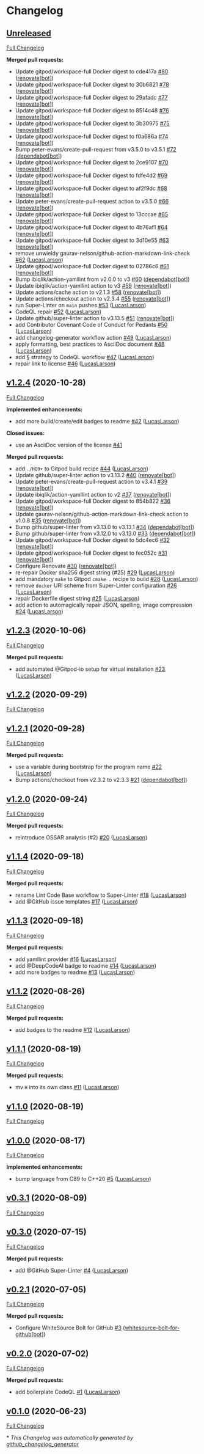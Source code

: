 # Changelog

## [Unreleased](https://github.com/LucasLarson/HQ9/tree/HEAD)

[Full Changelog](https://github.com/LucasLarson/HQ9/compare/v1.2.4...HEAD)

**Merged pull requests:**

- Update gitpod/workspace-full Docker digest to cde417a
  [\#80](https://github.com/LucasLarson/HQ9/pull/80)
  ([renovate[bot]](https://github.com/apps/renovate))
- Update gitpod/workspace-full Docker digest to 30b6821
  [\#78](https://github.com/LucasLarson/HQ9/pull/78)
  ([renovate[bot]](https://github.com/apps/renovate))
- Update gitpod/workspace-full Docker digest to 29afadc
  [\#77](https://github.com/LucasLarson/HQ9/pull/77)
  ([renovate[bot]](https://github.com/apps/renovate))
- Update gitpod/workspace-full Docker digest to 8514c48
  [\#76](https://github.com/LucasLarson/HQ9/pull/76)
  ([renovate[bot]](https://github.com/apps/renovate))
- Update gitpod/workspace-full Docker digest to 3b30975
  [\#75](https://github.com/LucasLarson/HQ9/pull/75)
  ([renovate[bot]](https://github.com/apps/renovate))
- Update gitpod/workspace-full Docker digest to f0a686a
  [\#74](https://github.com/LucasLarson/HQ9/pull/74)
  ([renovate[bot]](https://github.com/apps/renovate))
- Bump peter-evans/create-pull-request from v3.5.0 to v3.5.1
  [\#72](https://github.com/LucasLarson/HQ9/pull/72)
  ([dependabot[bot]](https://github.com/apps/dependabot))
- Update gitpod/workspace-full Docker digest to 2ce9107
  [\#70](https://github.com/LucasLarson/HQ9/pull/70)
  ([renovate[bot]](https://github.com/apps/renovate))
- Update gitpod/workspace-full Docker digest to fdfe4d2
  [\#69](https://github.com/LucasLarson/HQ9/pull/69)
  ([renovate[bot]](https://github.com/apps/renovate))
- Update gitpod/workspace-full Docker digest to af2f9dc
  [\#68](https://github.com/LucasLarson/HQ9/pull/68)
  ([renovate[bot]](https://github.com/apps/renovate))
- Update peter-evans/create-pull-request action to v3.5.0
  [\#66](https://github.com/LucasLarson/HQ9/pull/66)
  ([renovate[bot]](https://github.com/apps/renovate))
- Update gitpod/workspace-full Docker digest to 13cccae
  [\#65](https://github.com/LucasLarson/HQ9/pull/65)
  ([renovate[bot]](https://github.com/apps/renovate))
- Update gitpod/workspace-full Docker digest to 4b76af1
  [\#64](https://github.com/LucasLarson/HQ9/pull/64)
  ([renovate[bot]](https://github.com/apps/renovate))
- Update gitpod/workspace-full Docker digest to 3d10e55
  [\#63](https://github.com/LucasLarson/HQ9/pull/63)
  ([renovate[bot]](https://github.com/apps/renovate))
- remove unwieldy gaurav-nelson/github-action-markdown-link-check
  [\#62](https://github.com/LucasLarson/HQ9/pull/62)
  ([LucasLarson](https://github.com/LucasLarson))
- Update gitpod/workspace-full Docker digest to 02786c6
  [\#61](https://github.com/LucasLarson/HQ9/pull/61)
  ([renovate[bot]](https://github.com/apps/renovate))
- Bump ibiqlik/action-yamllint from v2.0.0 to v3
  [\#60](https://github.com/LucasLarson/HQ9/pull/60)
  ([dependabot[bot]](https://github.com/apps/dependabot))
- Update ibiqlik/action-yamllint action to v3
  [\#59](https://github.com/LucasLarson/HQ9/pull/59)
  ([renovate[bot]](https://github.com/apps/renovate))
- Update actions/cache action to v2.1.3
  [\#58](https://github.com/LucasLarson/HQ9/pull/58)
  ([renovate[bot]](https://github.com/apps/renovate))
- Update actions/checkout action to v2.3.4
  [\#55](https://github.com/LucasLarson/HQ9/pull/55)
  ([renovate[bot]](https://github.com/apps/renovate))
- run Super-Linter on `main` pushes
  [\#53](https://github.com/LucasLarson/HQ9/pull/53)
  ([LucasLarson](https://github.com/LucasLarson))
- CodeQL repair [\#52](https://github.com/LucasLarson/HQ9/pull/52)
  ([LucasLarson](https://github.com/LucasLarson))
- Update github/super-linter action to v3.13.5
  [\#51](https://github.com/LucasLarson/HQ9/pull/51)
  ([renovate[bot]](https://github.com/apps/renovate))
- add Contributor Covenant Code of Conduct for Pedants
  [\#50](https://github.com/LucasLarson/HQ9/pull/50)
  ([LucasLarson](https://github.com/LucasLarson))
- add changelog-generator workflow action
  [\#49](https://github.com/LucasLarson/HQ9/pull/49)
  ([LucasLarson](https://github.com/LucasLarson))
- apply formatting, best practices to AsciiDoc document
  [\#48](https://github.com/LucasLarson/HQ9/pull/48)
  ([LucasLarson](https://github.com/LucasLarson))
- add § strategy to CodeQL workflow
  [\#47](https://github.com/LucasLarson/HQ9/pull/47)
  ([LucasLarson](https://github.com/LucasLarson))
- repair link to license [\#46](https://github.com/LucasLarson/HQ9/pull/46)
  ([LucasLarson](https://github.com/LucasLarson))

## [v1.2.4](https://github.com/LucasLarson/HQ9/tree/v1.2.4) (2020-10-28)

[Full Changelog](https://github.com/LucasLarson/HQ9/compare/v1.2.3...v1.2.4)

**Implemented enhancements:**

- add more build/create/edit badges to readme
  [\#42](https://github.com/LucasLarson/HQ9/pull/42)
  ([LucasLarson](https://github.com/LucasLarson))

**Closed issues:**

- use an AsciiDoc version of the license
  [\#41](https://github.com/LucasLarson/HQ9/issues/41)

**Merged pull requests:**

- add `./HQ9+` to Gitpod build recipe
  [\#44](https://github.com/LucasLarson/HQ9/pull/44)
  ([LucasLarson](https://github.com/LucasLarson))
- Update github/super-linter action to v3.13.2
  [\#40](https://github.com/LucasLarson/HQ9/pull/40)
  ([renovate[bot]](https://github.com/apps/renovate))
- Update peter-evans/create-pull-request action to v3.4.1
  [\#39](https://github.com/LucasLarson/HQ9/pull/39)
  ([renovate[bot]](https://github.com/apps/renovate))
- Update ibiqlik/action-yamllint action to v2
  [\#37](https://github.com/LucasLarson/HQ9/pull/37)
  ([renovate[bot]](https://github.com/apps/renovate))
- Update gitpod/workspace-full Docker digest to 854b822
  [\#36](https://github.com/LucasLarson/HQ9/pull/36)
  ([renovate[bot]](https://github.com/apps/renovate))
- Update gaurav-nelson/github-action-markdown-link-check action to v1.0.8
  [\#35](https://github.com/LucasLarson/HQ9/pull/35)
  ([renovate[bot]](https://github.com/apps/renovate))
- Bump github/super-linter from v3.13.0 to v3.13.1
  [\#34](https://github.com/LucasLarson/HQ9/pull/34)
  ([dependabot[bot]](https://github.com/apps/dependabot))
- Bump github/super-linter from v3.12.0 to v3.13.0
  [\#33](https://github.com/LucasLarson/HQ9/pull/33)
  ([dependabot[bot]](https://github.com/apps/dependabot))
- Update gitpod/workspace-full Docker digest to 5dc4ec6
  [\#32](https://github.com/LucasLarson/HQ9/pull/32)
  ([renovate[bot]](https://github.com/apps/renovate))
- Update gitpod/workspace-full Docker digest to fec052c
  [\#31](https://github.com/LucasLarson/HQ9/pull/31)
  ([renovate[bot]](https://github.com/apps/renovate))
- Configure Renovate [\#30](https://github.com/LucasLarson/HQ9/pull/30)
  ([renovate[bot]](https://github.com/apps/renovate))
- re-repair Docker sha256 digest string \(\#25\)
  [\#29](https://github.com/LucasLarson/HQ9/pull/29)
  ([LucasLarson](https://github.com/LucasLarson))
- add mandatory `make` to Gitpod `cmake .` recipe to build
  [\#28](https://github.com/LucasLarson/HQ9/pull/28)
  ([LucasLarson](https://github.com/LucasLarson))
- remove `docker` URI scheme from Super-Linter configuration
  [\#26](https://github.com/LucasLarson/HQ9/pull/26)
  ([LucasLarson](https://github.com/LucasLarson))
- repair Dockerfile digest string
  [\#25](https://github.com/LucasLarson/HQ9/pull/25)
  ([LucasLarson](https://github.com/LucasLarson))
- add action to automagically repair JSON, spelling, image compression
  [\#24](https://github.com/LucasLarson/HQ9/pull/24)
  ([LucasLarson](https://github.com/LucasLarson))

## [v1.2.3](https://github.com/LucasLarson/HQ9/tree/v1.2.3) (2020-10-06)

[Full Changelog](https://github.com/LucasLarson/HQ9/compare/v1.2.2...v1.2.3)

**Merged pull requests:**

- add automated @Gitpod-io setup for virtual installation
  [\#23](https://github.com/LucasLarson/HQ9/pull/23)
  ([LucasLarson](https://github.com/LucasLarson))

## [v1.2.2](https://github.com/LucasLarson/HQ9/tree/v1.2.2) (2020-09-29)

[Full Changelog](https://github.com/LucasLarson/HQ9/compare/v1.2.1...v1.2.2)

## [v1.2.1](https://github.com/LucasLarson/HQ9/tree/v1.2.1) (2020-09-28)

[Full Changelog](https://github.com/LucasLarson/HQ9/compare/v1.2.0...v1.2.1)

**Merged pull requests:**

- use a variable during bootstrap for the program name
  [\#22](https://github.com/LucasLarson/HQ9/pull/22)
  ([LucasLarson](https://github.com/LucasLarson))
- Bump actions/checkout from v2.3.2 to v2.3.3
  [\#21](https://github.com/LucasLarson/HQ9/pull/21)
  ([dependabot[bot]](https://github.com/apps/dependabot))

## [v1.2.0](https://github.com/LucasLarson/HQ9/tree/v1.2.0) (2020-09-24)

[Full Changelog](https://github.com/LucasLarson/HQ9/compare/v1.1.4...v1.2.0)

**Merged pull requests:**

- reintroduce OSSAR analysis \(\#2\)
  [\#20](https://github.com/LucasLarson/HQ9/pull/20)
  ([LucasLarson](https://github.com/LucasLarson))

## [v1.1.4](https://github.com/LucasLarson/HQ9/tree/v1.1.4) (2020-09-18)

[Full Changelog](https://github.com/LucasLarson/HQ9/compare/v1.1.3...v1.1.4)

**Merged pull requests:**

- rename Lint Code Base workflow to Super-Linter
  [\#18](https://github.com/LucasLarson/HQ9/pull/18)
  ([LucasLarson](https://github.com/LucasLarson))
- add @GitHub issue templates [\#17](https://github.com/LucasLarson/HQ9/pull/17)
  ([LucasLarson](https://github.com/LucasLarson))

## [v1.1.3](https://github.com/LucasLarson/HQ9/tree/v1.1.3) (2020-09-18)

[Full Changelog](https://github.com/LucasLarson/HQ9/compare/v1.1.2...v1.1.3)

**Merged pull requests:**

- add yamllint provider [\#16](https://github.com/LucasLarson/HQ9/pull/16)
  ([LucasLarson](https://github.com/LucasLarson))
- add @DeepCodeAI badge to readme
  [\#14](https://github.com/LucasLarson/HQ9/pull/14)
  ([LucasLarson](https://github.com/LucasLarson))
- add more badges to readme [\#13](https://github.com/LucasLarson/HQ9/pull/13)
  ([LucasLarson](https://github.com/LucasLarson))

## [v1.1.2](https://github.com/LucasLarson/HQ9/tree/v1.1.2) (2020-08-26)

[Full Changelog](https://github.com/LucasLarson/HQ9/compare/v1.1.1...v1.1.2)

**Merged pull requests:**

- add badges to the readme [\#12](https://github.com/LucasLarson/HQ9/pull/12)
  ([LucasLarson](https://github.com/LucasLarson))

## [v1.1.1](https://github.com/LucasLarson/HQ9/tree/v1.1.1) (2020-08-19)

[Full Changelog](https://github.com/LucasLarson/HQ9/compare/v1.1.0...v1.1.1)

**Merged pull requests:**

- mv `H` into its own class [\#11](https://github.com/LucasLarson/HQ9/pull/11)
  ([LucasLarson](https://github.com/LucasLarson))

## [v1.1.0](https://github.com/LucasLarson/HQ9/tree/v1.1.0) (2020-08-19)

[Full Changelog](https://github.com/LucasLarson/HQ9/compare/v1.0.0...v1.1.0)

## [v1.0.0](https://github.com/LucasLarson/HQ9/tree/v1.0.0) (2020-08-17)

[Full Changelog](https://github.com/LucasLarson/HQ9/compare/v0.3.1...v1.0.0)

**Implemented enhancements:**

- bump language from C89 to C++20
  [\#5](https://github.com/LucasLarson/HQ9/pull/5)
  ([LucasLarson](https://github.com/LucasLarson))

## [v0.3.1](https://github.com/LucasLarson/HQ9/tree/v0.3.1) (2020-08-09)

[Full Changelog](https://github.com/LucasLarson/HQ9/compare/v0.3.0...v0.3.1)

## [v0.3.0](https://github.com/LucasLarson/HQ9/tree/v0.3.0) (2020-07-15)

[Full Changelog](https://github.com/LucasLarson/HQ9/compare/v0.2.1...v0.3.0)

**Merged pull requests:**

- add @GitHub Super-Linter [\#4](https://github.com/LucasLarson/HQ9/pull/4)
  ([LucasLarson](https://github.com/LucasLarson))

## [v0.2.1](https://github.com/LucasLarson/HQ9/tree/v0.2.1) (2020-07-05)

[Full Changelog](https://github.com/LucasLarson/HQ9/compare/v0.2.0...v0.2.1)

**Merged pull requests:**

- Configure WhiteSource Bolt for GitHub
  [\#3](https://github.com/LucasLarson/HQ9/pull/3)
  ([whitesource-bolt-for-github[bot]](https://github.com/apps/whitesource-bolt-for-github))

## [v0.2.0](https://github.com/LucasLarson/HQ9/tree/v0.2.0) (2020-07-02)

[Full Changelog](https://github.com/LucasLarson/HQ9/compare/v0.1.0...v0.2.0)

**Merged pull requests:**

- add boilerplate CodeQL [\#1](https://github.com/LucasLarson/HQ9/pull/1)
  ([LucasLarson](https://github.com/LucasLarson))

## [v0.1.0](https://github.com/LucasLarson/HQ9/tree/v0.1.0) (2020-06-23)

[Full Changelog](https://github.com/LucasLarson/HQ9/compare/c7543d957d6a7e06a6d70dfa87d07840b40f0cd1...v0.1.0)

\* _This Changelog was automatically generated by
[github_changelog_generator](https://github.com/github-changelog-generator/github-changelog-generator)_
